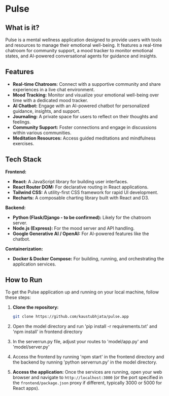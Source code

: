 # Pulse

## What is it?
Pulse is a mental wellness application designed to provide users with tools and resources to manage their emotional well-being. It features a real-time chatroom for community support, a mood tracker to monitor emotional states, and AI-powered conversational agents for guidance and insights.

## Features
- **Real-time Chatroom:** Connect with a supportive community and share experiences in a live chat environment.
- **Mood Tracking:** Monitor and visualize your emotional well-being over time with a dedicated mood tracker.
- **AI Chatbot:** Engage with an AI-powered chatbot for personalized guidance, insights, and support.
- **Journaling:** A private space for users to reflect on their thoughts and feelings.
- **Community Support:** Foster connections and engage in discussions within various communities.
- **Meditation Resources:** Access guided meditations and mindfulness exercises.

## Tech Stack
**Frontend:**
- **React:** A JavaScript library for building user interfaces.
- **React Router DOM:** For declarative routing in React applications.
- **Tailwind CSS:** A utility-first CSS framework for rapid UI development.
- **Recharts:** A composable charting library built with React and D3.

**Backend:**
- **Python (Flask/Django - to be confirmed):** Likely for the chatroom server.
- **Node.js (Express):** For the mood server and API handling.
- **Google Generative AI / OpenAI:** For AI-powered features like the chatbot.

**Containerization:**
- **Docker & Docker Compose:** For building, running, and orchestrating the application services.

## How to Run
To get the Pulse application up and running on your local machine, follow these steps:

1.  **Clone the repository:**
    ```bash
    git clone https://github.com/kaustubhjata/pulse.app
    ```
2. Open the model directory and run 'pip install -r requirements.txt' and 'npm install' in         frontend directory

3. In the serverrun.py file, adjust your routes to 'model/app.py' and 'model/server.py'

4. Access the frontend by running 'npm start' in the frontend directory and the backend by running 'python serverrun.py' in the model directory.

5.  **Access the application:**
    Once the services are running, open your web browser and navigate to `http://localhost:3000` (or the port specified in the `frontend/package.json` proxy if different, typically 3000 or 5000 for React apps).